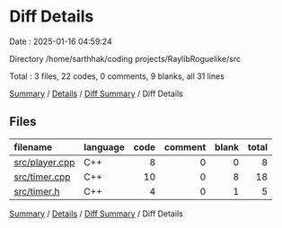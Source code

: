 # Diff Details

Date : 2025-01-16 04:59:24

Directory /home/sarthhak/coding projects/RaylibRoguelike/src

Total : 3 files,  22 codes, 0 comments, 9 blanks, all 31 lines

[Summary](results.md) / [Details](details.md) / [Diff Summary](diff.md) / Diff Details

## Files
| filename | language | code | comment | blank | total |
| :--- | :--- | ---: | ---: | ---: | ---: |
| [src/player.cpp](/src/player.cpp) | C++ | 8 | 0 | 0 | 8 |
| [src/timer.cpp](/src/timer.cpp) | C++ | 10 | 0 | 8 | 18 |
| [src/timer.h](/src/timer.h) | C++ | 4 | 0 | 1 | 5 |

[Summary](results.md) / [Details](details.md) / [Diff Summary](diff.md) / Diff Details